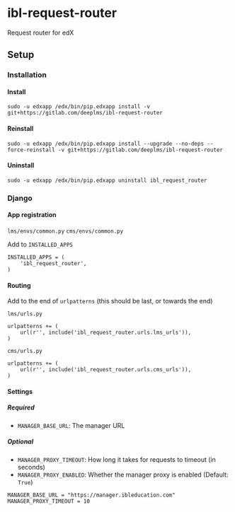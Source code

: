# ibl-request-router

Request router for edX

## Setup

### Installation
#### Install
```
sudo -u edxapp /edx/bin/pip.edxapp install -v git+https://gitlab.com/deeplms/ibl-request-router
```
#### Reinstall
```
sudo -u edxapp /edx/bin/pip.edxapp install --upgrade --no-deps --force-reinstall -v git+https://gitlab.com/deeplms/ibl-request-router
```
#### Uninstall
```
sudo -u edxapp /edx/bin/pip.edxapp uninstall ibl_request_router
```

### Django
#### App registration
`lms/envs/common.py`
`cms/envs/common.py`

Add to `INSTALLED_APPS`
```
INSTALLED_APPS = (
    'ibl_request_router',
)
```

#### Routing
Add to the end of `urlpatterns` (this should be last, or towards the end)

`lms/urls.py`
```
urlpatterns += (
    url(r'', include('ibl_request_router.urls.lms_urls')),
)
```

`cms/urls.py`
```
urlpatterns += (
    url(r'', include('ibl_request_router.urls.cms_urls')),
)
```


#### Settings

##### Required
* `MANAGER_BASE_URL`: The manager URL

##### Optional
* `MANAGER_PROXY_TIMEOUT`: How long it takes for requests to timeout (in seconds)
* `MANAGER_PROXY_ENABLED`: Whether the manager proxy is enabled (Default: `True`)

```
MANAGER_BASE_URL = "https://manager.ibleducation.com"
MANAGER_PROXY_TIMEOUT = 10
```
